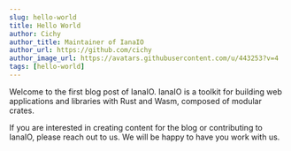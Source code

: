 ```yaml
---
slug: hello-world
title: Hello World
author: Cichy
author_title: Maintainer of IanaIO
author_url: https://github.com/cichy
author_image_url: https://avatars.githubusercontent.com/u/443253?v=4
tags: [hello-world]
---
```


Welcome to the first blog post of IanaIO. IanaIO is a toolkit for building web applications and libraries with Rust and Wasm, 
composed of modular crates.

If you are interested in creating content for the blog or contributing to IanaIO, please reach out to us. 
We will be happy to have you work with us.
